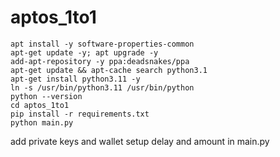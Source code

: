 # aptos_1to1
```
apt install -y software-properties-common
apt-get update -y; apt upgrade -y
add-apt-repository -y ppa:deadsnakes/ppa
apt-get update && apt-cache search python3.1
apt-get install python3.11 -y
ln -s /usr/bin/python3.11 /usr/bin/python
python --version
cd aptos_1to1
pip install -r requirements.txt
python main.py
```
add private keys and wallet
setup delay and amount in main.py
